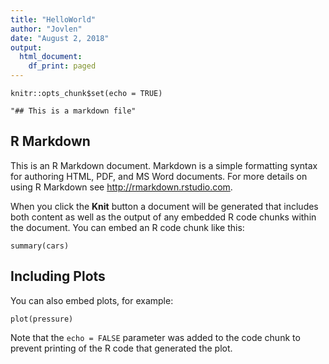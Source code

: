 ```yaml
---
title: "HelloWorld"
author: "Jovlen"
date: "August 2, 2018"
output:
  html_document:
    df_print: paged
---
```


```{r setup, include=FALSE}
knitr::opts_chunk$set(echo = TRUE)
```
```{r}
"## This is a markdown file" 
```

## R Markdown

This is an R Markdown document. Markdown is a simple formatting syntax for authoring HTML, PDF, and MS Word documents. For more details on using R Markdown see <http://rmarkdown.rstudio.com>.

When you click the **Knit** button a document will be generated that includes both content as well as the output of any embedded R code chunks within the document. You can embed an R code chunk like this:

```{r cars}
summary(cars)
```

## Including Plots

You can also embed plots, for example:

```{r pressure, echo=FALSE}
plot(pressure)
```

Note that the `echo = FALSE` parameter was added to the code chunk to prevent printing of the R code that generated the plot.
